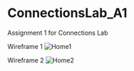 # ConnectionsLab_A1
Assignment 1 for Connections Lab

Wireframe 1
![Home1](https://user-images.githubusercontent.com/102000475/190200602-5eb70199-b3fd-436c-a6ac-50c2fed94b92.png)

Wireframe 2
![Home2](https://user-images.githubusercontent.com/102000475/190200613-0f4efabe-5810-45b7-ad6e-9553294e45b2.png)
